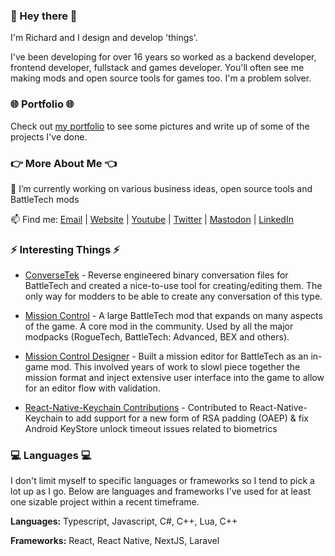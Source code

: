 ### 👋 Hey there 👋

I'm Richard and I design and develop 'things'.

I've been developing for over 16 years so worked as a backend developer, frontend developer, fullstack and games developer. You'll often see me making mods and open source tools for games too. I'm a problem solver.

### 🌐 Portfolio 🌐

Check out [my portfolio](http://www.richardgriffiths.dev) to see some pictures and write up of some of the projects I've done.

### 👉 More About Me 👈

🔭 I’m currently working on various business ideas, open source tools and BattleTech mods

📫 Find me: [Email](mailto:richard@fractalrift.com) | [Website](http://www.richardgriffiths.dev) | [Youtube](https://www.youtube.com/channel/UCQmU-QT91QnXPPnNQ9ywpOQ) | [Twitter](https://twitter.com/CWolf/) | [Mastodon](https://mastodon.gamedev.place/@cwolf) | [LinkedIn](https://www.linkedin.com/in/richard-griffiths-436b7a19/)

### ⚡ Interesting Things ⚡

- [ConverseTek](https://github.com/CWolfs/ConverseTek) - Reverse engineered binary conversation files for BattleTech and created a nice-to-use tool for creating/editing them. The only way for modders to be able to create any conversation of this type.

- [Mission Control](https://www.missioncontrolmod.com/) - A large BattleTech mod that expands on many aspects of the game. A core mod in the community. Used by all the major modpacks (RogueTech, BattleTech: Advanced, BEX and others).

- [Mission Control Designer](https://www.youtube.com/watch?v=xtYc59cSXeI) - Built a mission editor for BattleTech as an in-game mod. This involved years of work to slowl piece together the mission format and inject extensive user interface into the game to allow for an editor flow with validation.

- [React-Native-Keychain Contributions](https://github.com/CWolfs/react-native-keychain) - Contributed to React-Native-Keychain to add support for a new form of RSA padding (OAEP) & fix Android KeyStore unlock timeout issues related to biometrics

### 💻 Languages 💻

I don't limit myself to specific languages or frameworks so I tend to pick a lot up as I go. Below are languages and frameworks I've used for at least one sizable project within a recent timeframe.

**Languages:** Typescript, Javascript, C#, C++, Lua, C++

**Frameworks:** React, React Native, NextJS, Laravel
